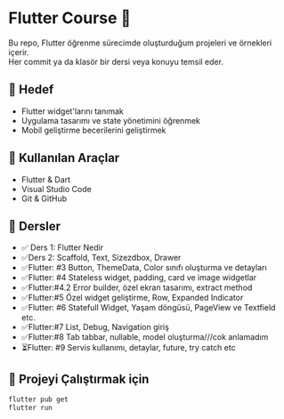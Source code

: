 # Flutter Course 🚀

Bu repo, Flutter öğrenme sürecimde oluşturduğum projeleri ve örnekleri içerir.  
Her commit ya da klasör bir dersi veya konuyu temsil eder.

## 🎯 Hedef
- Flutter widget'larını tanımak
- Uygulama tasarımı ve state yönetimini öğrenmek
- Mobil geliştirme becerilerini geliştirmek

## 🧰 Kullanılan Araçlar
- Flutter & Dart
- Visual Studio Code
- Git & GitHub

## 📌 Dersler
- ✅ Ders 1: Flutter Nedir
- ✅Ders 2:  Scaffold, Text, Sizezdbox, Drawer
- ✅Flutter: #3 Button, ThemeData, Color sınıfı oluşturma ve detayları
- ✅Flutter: #4 Stateless widget, padding, card ve image widgetlar
- ✅Flutter:#4.2 Error builder, özel ekran tasarımı, extract method
- ✅Flutter:#5 Özel widget geliştirme, Row, Expanded Indicator
- ✅Flutter: #6 Statefull Widget, Yaşam döngüsü, PageView ve Textfield etc.  
- ✅Flutter:#7 List, Debug, Navigation giriş 
- ✅Flutter:#8 Tab tabbar, nullable, model oluşturma///cok anlamadım
- ⏳Flutter: #9 Servis kullanımı, detaylar, future, try catch etc

## 🚀 Projeyi Çalıştırmak için
```bash
flutter pub get
flutter run
```
